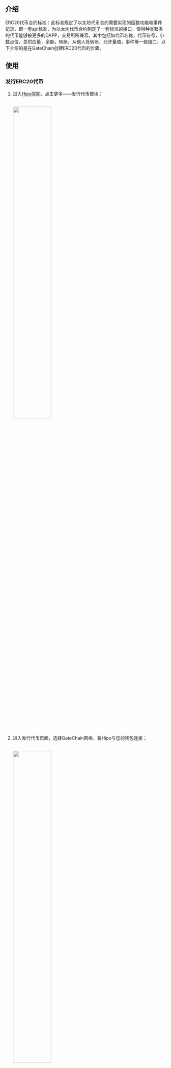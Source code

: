 ## 介绍

ERC20代币合约标准：此标准规定了以太坊代币合约需要实现的函数功能和事件记录，即一套api标准，为以太坊代币合约制定了一套标准的接口，使得种类繁多的代币能够被更多的DAPP，交易所所兼容。其中包括如代币名称，代币符号，小数点位，总供应量，余额，转账，从他人处转账，允许量值，事件等一些接口，以下介绍的是在GateChain创建ERC20代币的步骤。


## 使用

### 发行ERC20代币

1. 进入<a href="https://www.hipo.com/zh/" target="_blank">Hipo官网</a>，点击更多——发行代币模块；

	<br/><a data-fancybox title="" href="@assets/img/zh/issuetoken1.png"><img src="@assets/img/zh/issuetoken1.png"  height=50% width=50%></a></br>

2. 进入发行代币页面，选择GateChain网络，将Hipo与您的钱包连接；

	<br/><a data-fancybox title="" href="@assets/img/zh/issuetoken2.png"><img src="@assets/img/zh/issuetoken2.png"  height=50% width=50%></a></br>

3. 在发行代币页输入代币名称、代币符号等信息；

	<br/><a data-fancybox title="" href="@assets/img/zh/issuetoken3.png"><img src="@assets/img/zh/issuetoken3.png"  height=50% width=50%></a></br>

4. 点击“发行代币”，跳转到钱包签名确认；

5. 发行成功后，MetaMask钱包会弹出页面提示：是否添加推荐代币；

	<br/><a data-fancybox title="" href="@assets/img/zh/issuetoken4.png"><img src="@assets/img/zh/issuetoken4.png"  height=50% width=50%></a></br>

6. 点击“添加代币”，就可以在钱包中看到自己发行的ERC20代币啦~











